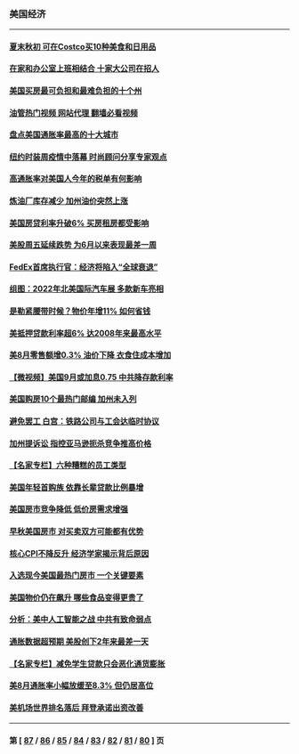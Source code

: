 ### 美国经济
---
#### [夏末秋初 可在Costco买10种美食和日用品](../../pages/ncid1078158/n13822910.md?09191245) 
#### [在家和办公室上班相结合 十家大公司在招人](../../pages/ncid1078158/n13826252.md?09191245) 
#### [美国买房最可负担和最难负担的十个州](../../pages/ncid1078158/n13826858.md?09191245) 
#### [油管热门视频 网站代理 翻墙必看视频](http://209.222.30.114:81/youtube.html?09191245)
#### [盘点美国通胀率最高的十大城市](../../pages/ncid1078158/n13827386.md?09191245) 
#### [纽约时装周疫情中落幕 时尚顾问分享专家观点](../../pages/ncid1078158/n13827034.md?09191245) 
#### [高通胀率对美国人今年的税单有何影响](../../pages/ncid1078158/n13826890.md?09191245) 
#### [炼油厂库存减少 加州油价突然上涨](../../pages/ncid1078158/n13826948.md?09191245) 
#### [美国房贷利率升破6% 买房租房都受影响](../../pages/ncid1078158/n13826942.md?09191245) 
#### [美股周五延续跌势 为6月以来表现最差一周](../../pages/ncid1078158/n13826880.md?09191245) 
#### [FedEx首席执行官：经济将陷入“全球衰退”](../../pages/ncid1078158/n13826861.md?09191245) 
#### [组图：2022年北美国际汽车展 多款新车亮相](../../pages/ncid1078158/n13826448.md?09191245) 
#### [是勒紧腰带时候？物价年增11% 如何省钱](../../pages/ncid1078158/n13826061.md?09191245) 
#### [美抵押贷款利率超6% 达2008年来最高水平](../../pages/ncid1078158/n13825940.md?09191245) 
#### [美8月零售额增0.3% 油价下降 衣食住成本增加](../../pages/ncid1078158/n13825831.md?09191245) 
#### [【微视频】美国9月或加息0.75 中共降存款利率](../../pages/ncid1078158/n13825209.md?09191245) 
#### [美国购房10个最热门邮编 加州未入列](../../pages/ncid1078158/n13825813.md?09191245) 
#### [避免罢工 白宫：铁路公司与工会达临时协议](../../pages/ncid1078158/n13825694.md?09191245) 
#### [加州提诉讼 指控亚马逊扼杀竞争推高价格](../../pages/ncid1078158/n13825186.md?09191245) 
#### [【名家专栏】六种糟糕的员工类型](../../pages/ncid1078158/n13824975.md?09191245) 
#### [美国年轻首购族 依靠长辈贷款比例暴增](../../pages/ncid1078158/n13824734.md?09191245) 
#### [美国房市竞争降低 低价房需求增强](../../pages/ncid1078158/n13824698.md?09191245) 
#### [早秋美国房市 对买卖双方可能都有优势](../../pages/ncid1078158/n13824679.md?09191245) 
#### [核心CPI不降反升 经济学家揭示背后原因](../../pages/ncid1078158/n13824574.md?09191245) 
#### [入选现今美国最热门房市 一个关键要素](../../pages/ncid1078158/n13824650.md?09191245) 
#### [美国物价仍在飙升 哪些食品变得更贵了](../../pages/ncid1078158/n13824482.md?09191245) 
#### [分析：美中人工智能之战 中共有致命弱点](../../pages/ncid1078158/n13824391.md?09191245) 
#### [通胀数据超预期 美股创下2年来最差一天](../../pages/ncid1078158/n13824353.md?09191245) 
#### [【名家专栏】减免学生贷款只会恶化通货膨胀](../../pages/ncid1078158/n13824062.md?09191245) 
#### [美8月通胀率小幅放缓至8.3% 但仍居高位](../../pages/ncid1078158/n13824139.md?09191245) 
#### [美机场世界排名落后 拜登承诺出资改善](../../pages/ncid1078158/n13823411.md?09191245) 

---
#### 第 [ [87](./87.md?09191245) / [86](./86.md?09191245) / [85](./85.md?09191245) / [84](./84.md?09191245) / [83](./83.md?09191245) / [82](./82.md?09191245) / [81](./81.md?09191245) / [80](./80.md?09191245) ] 页

